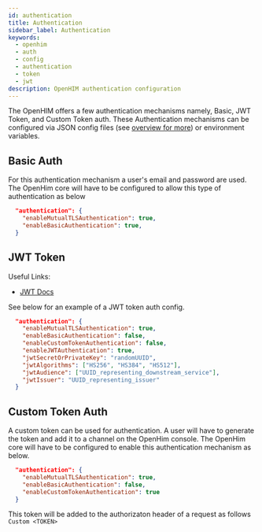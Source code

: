 ```yaml
---
id: authentication
title: Authentication
sidebar_label: Authentication
keywords:
  - openhim
  - auth
  - config
  - authentication
  - token
  - jwt
description: OpenHIM authentication configuration
---
```


The OpenHIM offers a few authentication mechanisms namely, Basic, JWT Token, and Custom Token auth.
These Authentication mechanisms can be configured via JSON config files (see [overview for more](./overview)) or environment variables.

## Basic Auth

For this authentication mechanism a user's email and password are used. The OpenHim core will have to be configured to allow this type of authentication as below

```json
  "authentication": {
    "enableMutualTLSAuthentication": true,
    "enableBasicAuthentication": true,
  }
```

## JWT Token

Useful Links:

- [JWT Docs](https://jwt.io/)

See below for an example of a JWT token auth config.

```json
  "authentication": {
    "enableMutualTLSAuthentication": true,
    "enableBasicAuthentication": false,
    "enableCustomTokenAuthentication": false,
    "enableJWTAuthentication": true,
    "jwtSecretOrPrivateKey": "randomUUID",
    "jwtAlgorithms": ["HS256", "HS384", "HS512"],
    "jwtAudience": ["UUID_representing_downstream_service"],
    "jwtIssuer": "UUID_representing_issuer"
  }
```

## Custom Token Auth

A custom token can be used for authentication. A user will have to generate the token and add it to a channel on the OpenHim console. The OpenHim core will have to be configured to enable this authentication mechanism as below.

```json
  "authentication": {
    "enableMutualTLSAuthentication": true,
    "enableBasicAuthentication": false,
    "enableCustomTokenAuthentication": true
  }
```

This token will be added to the authorizaton header of a request as follows `Custom <TOKEN>`
